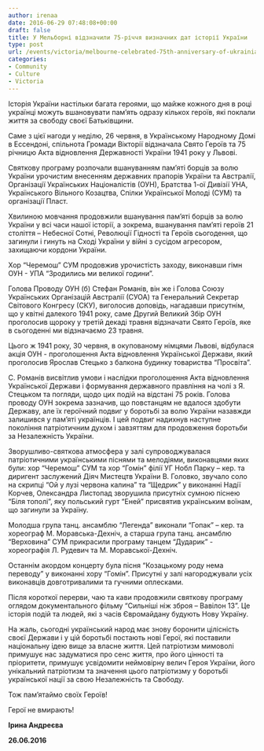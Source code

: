 ```yaml
---
author: irenaa
date: 2016-06-29 07:48:08+00:00
draft: false
title: У Мельборні відзначили 75-річчя визначних дат історії України
type: post
url: /events/victoria/melbourne-celebrated-75th-anniversary-of-ukrainian-historical-dates/
categories:
- Community
- Culture
- Victoria
---
```


Історія України настільки багата героями, що майже кожного дня в році українці можуть вшановувати пам’ять одразу кількох героїв, які поклали життя за свободу своєї Батьківщини.

Саме з цієї нагоди у неділю, 26 червня, в Українському Народному Домі в Ессендоні, спільнота Громади Вікторії відзначала Свято Героїв та 75 річницю Акта відновлення Державності України 1941 року у Львові.

Святкову програму розпочали вшануванням пам’яті борців за волю України урочистим внесенням державних прапорів України та Австралії, Організації Українських Націоналістів (ОУН), Братства 1-ої Дивізії УНА, Українського Вільного Козацтва, Спілки Української Молоді (СУМ) та організації Пласт.

Хвилиною мовчання продовжили вшанування пам’яті борців за волю України у всі часи нашої історії, а зокрема, вшанування пам’яті героїв 21 століття – Небесної Сотні, Революції Гідності та Героїв сьогодення, що загинули і гинуть на Сході України у війні з сусідом агресором, захищаючи кордони України.

Хор “Черемош” СУМ продовжив урочистість заходу, виконавши гімн ОУН - УПА “Зродились ми великої години”.

Голова Проводу ОУН (б) Стефан Романів, він же і Голова Союзу Українських Організацій Австралії (СУОА) та Генеральний Секретар Світового Конгресу (СКУ), виголосив доповідь, нагадавши присутнім, що у квітні далекого 1941 року, саме Другий Великий Збір ОУН проголосив щороку у третій декаді травня відзначати Свято Героїв, яке в сьогоденні ми відзначаємо 23 травня.

Цього ж 1941 року, 30 червня, в окупованому німцями Львові, відбулася акція ОУН - проголошення Акта відновлення Української Держави, який проголосив Ярослав Стецько з балкона будинку товариства “Просвіта”.

С. Романів висвітлив умови і наслідки проголошення Акта відновлення Української Держави і формування державного правління на чолі з Я. Стецьком та погляди, щодо цих подій на відстані 75 років. Голова проводу ОУН зокрема зазначив, що повстанцям не вдалося здобути Державу, але їх героїчний подвиг у боротьбі за волю України назавжди залишився у пам’яті українців. І цей подвиг надихнув наступне покоління патріотичним духом і завзяттям для продовження боротьби за Незалежність України.

Зворушливо-святкова атмосфера у залі супроводжувалася патріотичними українськими піснями та мелодіями, виконавцями яких були: хор “Черемош” СУМ та хор “Гомін” філії УГ Нобл Парку – кер. та диригент заслужений Діяч Мистецтв України В. Головко, звучало соло на скрипці “Ой у лузі червона калина” та “Щедрик” y виконанні Надії Корчев, Олександра Листопад зворушила присутніх сумною піснею “Біля тополі”, яку польський гурт “Еней” присвятив українським воїнам, що загинули за Україну.

Молодша група танц. ансамблю “Легенда” виконали “Гопак” – кер. та хореограф М. Моравська-Дехніч, а старша група танц. ансамблю “Верховина” СУМ прикрасили програму танцем “Дударик” - хореографія Л. Рудевич та М. Моравської-Дехніч.

Останнім акордом концерту була пісня “Козацькому роду нема переводу” у виконанні хору “Гомін”. Присутні у залі нагороджували усіх виконавців довготривалими та гучними оплесками.

Після короткої перерви, чаю та кави продовжили святкову програму оглядом документального фільму “Сильніші ніж зброя – Вавілон 13”. Це історія подій та людей, які з часів Євромайдану будують Нову Україну.

На жаль, сьогодні український народ має знову боронити цілісність своєї Держави і у цій боротьбі постають нові Герої, які поставили національну ідею вище за власне життя. Цей патріотизм мимоволі примушує нас задуматися про сенс життя, про його цінності та пріоритети, примушує усвідомити неймовірну велич Героя України, його унікальний патріотизм та значення цього патріотизму у боротьбі української нації за свою Незалежність та Свободу.

Тож пам’ятаймо своїх Героїв!

Герої не вмирають!

**Ірина Андреєва**


**26.06.2016**
